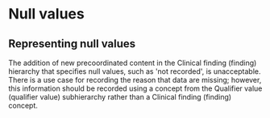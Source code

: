 # Null values

## Representing null values

The addition of new precoordinated content in the Clinical finding (finding) hierarchy that specifies null values, such as 'not recorded', is unacceptable.  
There is a use case for recording the reason that data are missing; however, this information should be recorded using a concept from the Qualifier value (qualifier value) subhierarchy rather than a Clinical finding (finding) concept.
